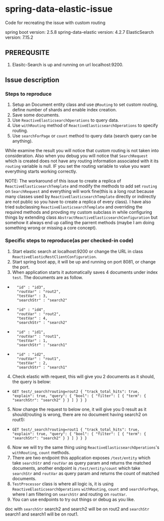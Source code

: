 # spring-data-elastic-issue
Code for recreating the issue with custom routing

spring boot version: 2.5.8
spring-data-elastic version: 4.2.7
ElasticSearch version: 7.15.2

## PREREQUSITE
1. Elasitc-Search is up and running on url localhost:9200.

## Issue description

### Steps to reproduce
1. Setup an Document entity class and use `@Routing` to set custom routing, define number of shards and enable index creation.
2. Save some documents.
3. Use `ReactiveElasticsearchOperations` to query data.
4. Use `withRouting` method of `ReactiveElasticsearchOperations` to specify routing.
5. Use `searchForPage` or `count` method to query data (search query can be anything).

While examine the result you will notice that custom routing is not taken into consideration. Also when you debug you will notice that `SearchRequest` which is created does not have any routing information associated with it its `routing` variable is null. IF you set the routing variable to value you want everything starts working correctly.

NOTE: The workaround of this issue to create a replica of `ReactiveElasticsearchTemplate` and modify the methods to add set `routing` on `SearchRequest` and everything will work fine(this is a long rout because many classes used by `ReactiveElasticsearchTemplate` directly or indirectly are not public so you have to create a replica of every class). I have also tried subclassing `ReactiveElasticsearchTemplate` and overriding the required methods and provding my custom subclass in while configuring things by extending class `AbstractReactiveElasticsearchConfiguration` but somehow it always end up calling the parrent methods (maybe I am doing something wrong or missing a core concept).

### Specific steps to reproduce(as per checked-in code)
1. Start elastic search at localhost:9200 or change the URL in class `ReactiveElasticRestClientConfiguration`.
2. Start spring boot app, it will be up and running on port 8081, or change the port.
3. When application starts it automatically saves 4 documents under index `test`. The documents are as follow.
  -       "id" : "id3",
          "routVar" : "rout2",
          "testVar" : 3,
          "searchStr" : "search2"
  -       "id" : "id4",
          "routVar" : "rout2",
          "testVar" : 4,
          "searchStr" : "search2"
  -       "id" : "id1",
          "routVar" : "rout1",
          "testVar" : 1,
          "searchStr" : "search1"
  -       "id" : "id2",
          "routVar" : "rout1",
          "testVar" : 2,
          "searchStr" : "search1"
4. Check elastic with request, this will give you 2 documents as it should, the query is below: 
  - ` GET test/_search?routing=rout2
{
  "track_total_hits": true,
  "explain": true,
  "query": {
    "bool": {
      "filter": [
        {
          "term": {
            "searchStr": "search2"
          }
        }
      ]
    }
  }
} `
5. Now change the request to below one, it will give you 0 result as it should(routing is wrong, there are no document having search2 on rout1): 
  - ` GET test/_search?routing=rout1
{
  "track_total_hits": true,
  "explain": true,
  "query": {
    "bool": {
      "filter": [
        {
          "term": {
            "searchStr": "search2"
          }
        }
      ]
    }
  }
} `
6. Now we will try the same thing using `ReactiveElasticsearchOperations`'s `withRouting`, `count` methods.
7. There are two endpoint this application exposes `/test/entity` which take `searchStr` and `routVar` as query param and returns the matched documents, another endpoint is `/test/entity/count`  which take `searchStr` and `routVar` as query param and returns the count of matched documents.
8. `TestProcessor` class is where all logic is, it is using `ReactiveElasticsearchOperations` `withRouting`, `count` and `searchForPage`, where I am filtering on `searchStr` and routing on `routVar`.
9. You can use endpoints to try out things or debug as you like.

doc with `searchStr` search2 and search2 will be on rout2 and `searchStr` search1 and search1 will be on rout1.
